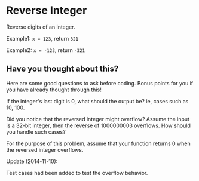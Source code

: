 # Reverse Integer 

Reverse digits of an integer.  

Example1: `x = 123`, return `321`  

Example2: `x = -123`, return `-321`  

## Have you thought about this?

Here are some good questions to ask before coding. Bonus points for you if you have already thought through this!  

If the integer's last digit is 0, what should the output be? ie, cases such as 10, 100.  

Did you notice that the reversed integer might overflow? Assume the input is a 32-bit integer, then the reverse of 1000000003 overflows. How should you handle such cases?  

For the purpose of this problem, assume that your function returns 0 when the reversed integer overflows.  

Update (2014-11-10):  

Test cases had been added to test the overflow behavior.  





